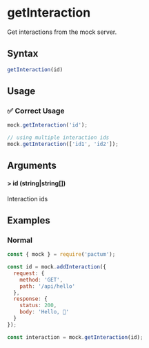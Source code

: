 # getInteraction

Get interactions from the mock server. 

## Syntax

```js
getInteraction(id)
```

## Usage

### ✅  Correct Usage

```js
mock.getInteraction('id');
```

```js
// using multiple interaction ids
mock.getInteraction(['id1', 'id2']);
```

## Arguments

#### > id (string|string[])

Interaction ids

## Examples

### Normal

```js
const { mock } = require('pactum');

const id = mock.addInteraction({
  request: {
    method: 'GET',
    path: '/api/hello'
  },
  response: {
    status: 200,
    body: 'Hello, 👋'
  }
});

const interaction = mock.getInteraction(id);
```